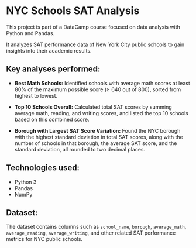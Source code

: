 # NYC Schools SAT Analysis

This project is part of a DataCamp course focused on data analysis with Python and Pandas.

It analyzes SAT performance data of New York City public schools to gain insights into their academic results.

## Key analyses performed:

- **Best Math Schools:** Identified schools with average math scores at least 80% of the maximum possible score (≥ 640 out of 800), sorted from highest to lowest.

- **Top 10 Schools Overall:** Calculated total SAT scores by summing average math, reading, and writing scores, and listed the top 10 schools based on this combined score.

- **Borough with Largest SAT Score Variation:** Found the NYC borough with the highest standard deviation in total SAT scores, along with the number of schools in that borough, the average SAT score, and the standard deviation, all rounded to two decimal places.

## Technologies used:

- Python 3  
- Pandas  
- NumPy  

## Dataset:

The dataset contains columns such as `school_name`, `borough`, `average_math`, `average_reading`, `average_writing`, and other related SAT performance metrics for NYC public schools.
